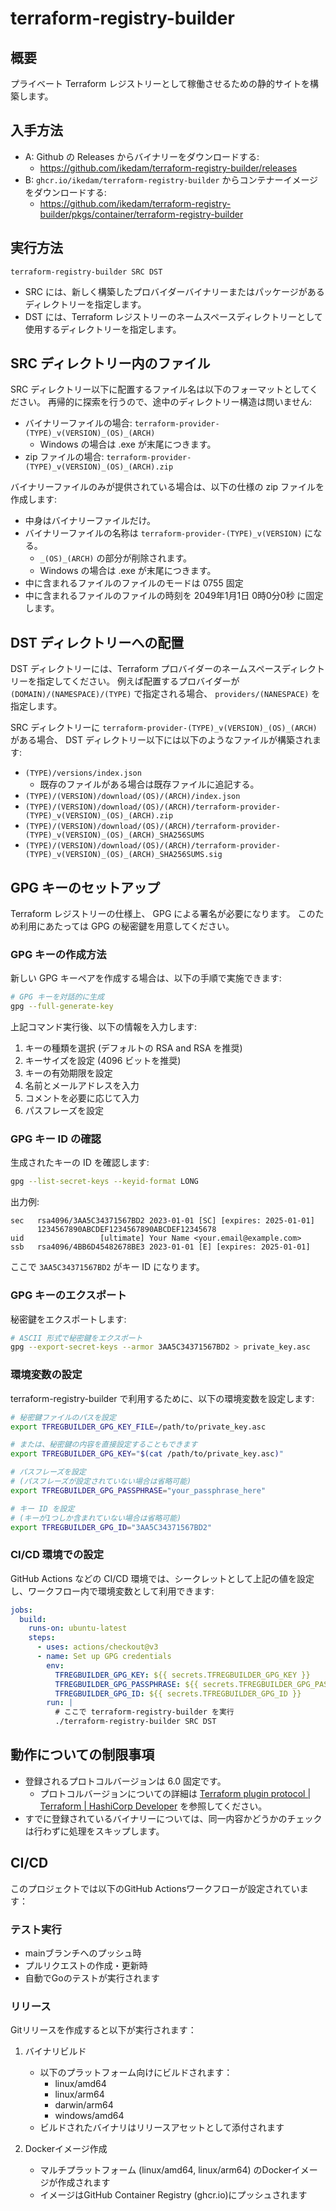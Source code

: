 # terraform-registry-builder

## 概要

プライベート Terraform レジストリーとして稼働させるための静的サイトを構築します。

## 入手方法

* A: Github の Releases からバイナリーをダウンロードする:
    * https://github.com/ikedam/terraform-registry-builder/releases
* B: `ghcr.io/ikedam/terraform-registry-builder` からコンテナーイメージをダウンロードする:
    * https://github.com/ikedam/terraform-registry-builder/pkgs/container/terraform-registry-builder


## 実行方法

```
terraform-registry-builder SRC DST
```

* SRC には、新しく構築したプロバイダーバイナリーまたはパッケージがあるディレクトリーを指定します。
* DST には、Terraform レジストリーのネームスペースディレクトリーとして使用するディレクトリーを指定します。

## SRC ディレクトリー内のファイル

SRC ディレクトリー以下に配置するファイル名は以下のフォーマットとしてください。
再帰的に探索を行うので、途中のディレクトリー構造は問いません:

* バイナリーファイルの場合: `terraform-provider-(TYPE)_v(VERSION)_(OS)_(ARCH)`
    * Windows の場合は .exe が末尾につきます。
* zip ファイルの場合: `terraform-provider-(TYPE)_v(VERSION)_(OS)_(ARCH).zip`

バイナリーファイルのみが提供されている場合は、以下の仕様の zip ファイルを作成します:

* 中身はバイナリーファイルだけ。
* バイナリーファイルの名称は  `terraform-provider-(TYPE)_v(VERSION)` になる。
    * `_(OS)_(ARCH)` の部分が削除されます。
    * Windows の場合は .exe が末尾につきます。
* 中に含まれるファイルのファイルのモードは 0755 固定
* 中に含まれるファイルのファイルの時刻を 2049年1月1日 0時0分0秒 に固定します。

## DST ディレクトリーへの配置

DST ディレクトリーには、Terraform プロバイダーのネームスペースディレクトリーを指定してください。
例えば配置するプロバイダーが `(DOMAIN)/(NAMESPACE)/(TYPE)` で指定される場合、 `providers/(NANESPACE)` を指定します。

SRC ディレクトリーに `terraform-provider-(TYPE)_v(VERSION)_(OS)_(ARCH)` がある場合、
DST ディレクトリー以下には以下のようなファイルが構築されます:

* `(TYPE)/versions/index.json`
    * 既存のファイルがある場合は既存ファイルに追記する。
* `(TYPE)/(VERSION)/download/(OS)/(ARCH)/index.json`
* `(TYPE)/(VERSION)/download/(OS)/(ARCH)/terraform-provider-(TYPE)_v(VERSION)_(OS)_(ARCH).zip`
* `(TYPE)/(VERSION)/download/(OS)/(ARCH)/terraform-provider-(TYPE)_v(VERSION)_(OS)_(ARCH)_SHA256SUMS`
* `(TYPE)/(VERSION)/download/(OS)/(ARCH)/terraform-provider-(TYPE)_v(VERSION)_(OS)_(ARCH)_SHA256SUMS.sig`

## GPG キーのセットアップ

Terraform レジストリーの仕様上、 GPG による署名が必要になります。
このため利用にあたっては GPG の秘密鍵を用意してください。

### GPG キーの作成方法

新しい GPG キーペアを作成する場合は、以下の手順で実施できます:

```bash
# GPG キーを対話的に生成
gpg --full-generate-key
```

上記コマンド実行後、以下の情報を入力します:
1. キーの種類を選択 (デフォルトの RSA and RSA を推奨)
2. キーサイズを設定 (4096 ビットを推奨)
3. キーの有効期限を設定
4. 名前とメールアドレスを入力
5. コメントを必要に応じて入力
6. パスフレーズを設定

### GPG キー ID の確認

生成されたキーの ID を確認します:

```bash
gpg --list-secret-keys --keyid-format LONG
```

出力例:
```
sec   rsa4096/3AA5C34371567BD2 2023-01-01 [SC] [expires: 2025-01-01]
      1234567890ABCDEF1234567890ABCDEF12345678
uid                 [ultimate] Your Name <your.email@example.com>
ssb   rsa4096/4BB6D45482678BE3 2023-01-01 [E] [expires: 2025-01-01]
```

ここで `3AA5C34371567BD2` がキー ID になります。

### GPG キーのエクスポート

秘密鍵をエクスポートします:

```bash
# ASCII 形式で秘密鍵をエクスポート
gpg --export-secret-keys --armor 3AA5C34371567BD2 > private_key.asc
```

### 環境変数の設定

terraform-registry-builder で利用するために、以下の環境変数を設定します:

```bash
# 秘密鍵ファイルのパスを設定
export TFREGBUILDER_GPG_KEY_FILE=/path/to/private_key.asc

# または、秘密鍵の内容を直接設定することもできます
export TFREGBUILDER_GPG_KEY="$(cat /path/to/private_key.asc)"

# パスフレーズを設定
# (パスフレーズが設定されていない場合は省略可能)
export TFREGBUILDER_GPG_PASSPHRASE="your_passphrase_here"

# キー ID を設定
# (キーが1つしか含まれていない場合は省略可能)
export TFREGBUILDER_GPG_ID="3AA5C34371567BD2"
```

### CI/CD 環境での設定

GitHub Actions などの CI/CD 環境では、シークレットとして上記の値を設定し、ワークフロー内で環境変数として利用できます:

```yaml
jobs:
  build:
    runs-on: ubuntu-latest
    steps:
      - uses: actions/checkout@v3
      - name: Set up GPG credentials
        env:
          TFREGBUILDER_GPG_KEY: ${{ secrets.TFREGBUILDER_GPG_KEY }}
          TFREGBUILDER_GPG_PASSPHRASE: ${{ secrets.TFREGBUILDER_GPG_PASSPHRASE }}
          TFREGBUILDER_GPG_ID: ${{ secrets.TFREGBUILDER_GPG_ID }}
        run: |
          # ここで terraform-registry-builder を実行
          ./terraform-registry-builder SRC DST
```

## 動作についての制限事項

* 登録されるプロトコルバージョンは 6.0 固定です。
    * プロトコルバージョンについての詳細は [Terraform plugin protocol | Terraform | HashiCorp Developer](https://developer.hashicorp.com/terraform/plugin/terraform-plugin-protocol) を参照してください。
* すでに登録されているバイナリーについては、同一内容かどうかのチェックは行わずに処理をスキップします。

## CI/CD

このプロジェクトでは以下のGitHub Actionsワークフローが設定されています：

### テスト実行

- mainブランチへのプッシュ時
- プルリクエストの作成・更新時
- 自動でGoのテストが実行されます

### リリース

Gitリリースを作成すると以下が実行されます：

1. バイナリビルド
   - 以下のプラットフォーム向けにビルドされます：
     - linux/amd64
     - linux/arm64
     - darwin/arm64
     - windows/amd64
   - ビルドされたバイナリはリリースアセットとして添付されます

2. Dockerイメージ作成
   - マルチプラットフォーム (linux/amd64, linux/arm64) のDockerイメージが作成されます
   - イメージはGitHub Container Registry (ghcr.io)にプッシュされます
